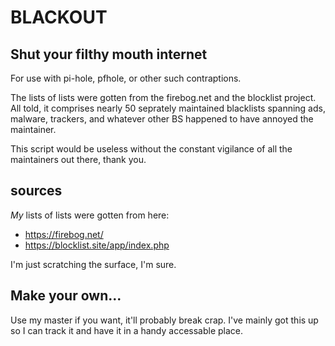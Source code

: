 # BLACKOUT
## Shut your filthy mouth internet

For use with pi-hole, pfhole, or other such contraptions.

The lists of lists were gotten from the firebog.net and the blocklist project. All told, it comprises nearly 50 seprately maintained blacklists spanning ads, malware, trackers, and whatever other BS happened to have annoyed the maintainer.

This script would be useless without the constant vigilance of all the maintainers out there, thank you.

## sources
*My* lists of lists were gotten from here:
- https://firebog.net/
- https://blocklist.site/app/index.php

I'm just scratching the surface, I'm sure.

## Make your own...
Use my master if you want, it'll probably break crap. I've mainly got this up so I can track it and have it in a handy accessable place.
